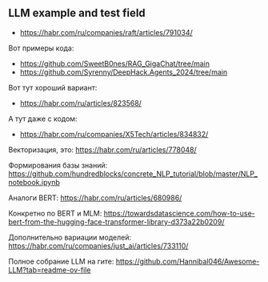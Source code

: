 ## LLM example and test field

- https://habr.com/ru/companies/raft/articles/791034/

Вот примеры кода:
- https://github.com/SweetB0nes/RAG_GigaChat/tree/main
- https://github.com/Syrenny/DeepHack.Agents_2024/tree/main

Вот тут хороший вариант:
- https://habr.com/ru/articles/823568/

А тут даже с кодом:
- https://habr.com/ru/companies/X5Tech/articles/834832/

Векторизация, это:
https://habr.com/ru/articles/778048/

Формирования базы знаний:
https://github.com/hundredblocks/concrete_NLP_tutorial/blob/master/NLP_notebook.ipynb

Аналоги BERT:
https://habr.com/ru/articles/680986/

Конкретно по BERT и MLM:
https://towardsdatascience.com/how-to-use-bert-from-the-hugging-face-transformer-library-d373a22b0209/

Дополнительно вариации моделей:
https://habr.com/ru/companies/just_ai/articles/733110/

Полное собрание LLM на гите:
https://github.com/Hannibal046/Awesome-LLM?tab=readme-ov-file